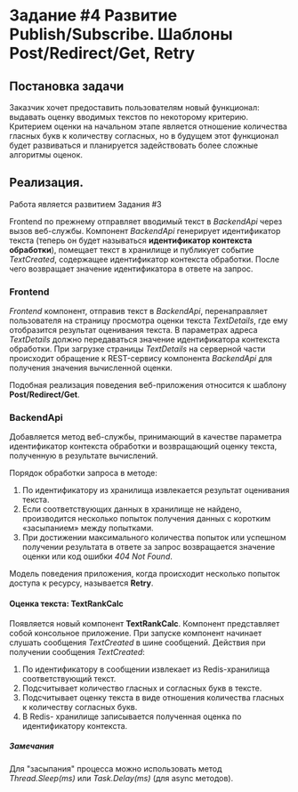 # Задание #4 Развитие Publish/Subscribe. Шаблоны Post/Redirect/Get, Retry

## Постановка задачи

Заказчик хочет предоставить пользователям новый функционал: выдавать оценку вводимых текстов по некоторому критерию. 
Критерием оценки на начальном этапе является отношение количества гласных букв к количеству согласных, 
но в будущем этот функционал будет развиваться и планируется задействовать более сложные алгоритмы оценок.

## Реализация.

Работа является развитием Задания #3

Frontend по прежнему отправляет вводимый текст в *BackendApi* через вызов веб-службы. 
Компонент *BackendApi* генерирует идентификатор текста (теперь он будет называться **идентификатор контекста обработки**), помещает текст в хранилище и публикует событие  *TextCreated*, содержащее идентификатор  контекста обработки. После чего возвращает значение идентификатора в ответе на запрос.

### Frontend

*Frontend* компонент, отправив текст в *BackendApi*, перенаправляет пользователя на страницу 
просмотра оценки текста *TextDetails*, где ему отобразится результат оценивания текста. 
В параметрах адреса *TextDetails* должно передаваться значение идентификатора контекста обработки.
При загрузке страницы *TextDetails* на серверной части происходит обращение к REST-сервису компонента *BackendApi* 
для получения значения вычисленной оценки.

Подобная реализация поведения веб-приложения относится к шаблону **Post/Redirect/Get**.

### BackendApi

Добавляется метод веб-службы, принимающий в качестве параметра идентификатор контекста обработки и возвращающий 
оценку текста, полученную в результате вычислений.

Порядок обработки запроса в методе:

1. По идентификатору из хранилища извлекается результат оценивания текста.
2. Если соответствующих данных в хранилище не найдено, производится несколько попыток получения данных 
с коротким «засыпанием» между попытками.
3. При достижении максимального количества попыток или успешном получении результата в ответе за запрос 
возвращается значение оценки или код ошибки *404 Not Found*.

Модель поведения приложения, когда происходит несколько попыток доступа к ресурсу, называется **Retry**.

#### Оценка текста: TextRankCalc
Появляется новый компонент **TextRankCalc**. Компонент представляет собой консольное приложение. 
При запуске компонент начинает слушать сообщения *TextCreated* в шине сообщений.
Действия при получении сообщения *TextCreated*:
1.	По идентификатору в сообщении извлекает из Redis-хранилища соответствующий текст.
2.	Подсчитывает количество гласных и согласных букв в тексте.
3.	Подсчитывает оценку текста в виде отношения количества гласных к количеству согласных букв.
4.	В Redis- хранилище записывается полученная оценка по идентификатору контекста.

##### Замечания
Для "засыпания" процесса можно использовать метод *Thread.Sleep(ms)* или *Task.Delay(ms)* (для async методов).

